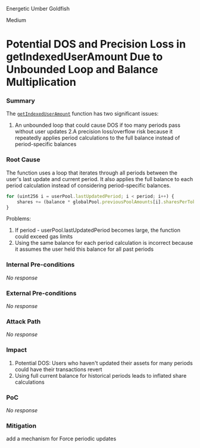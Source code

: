 Energetic Umber Goldfish

Medium

# Potential DOS and Precision Loss in getIndexedUserAmount Due to Unbounded Loop and Balance Multiplication

### Summary

The [`getIndexedUserAmount`](https://github.com/sherlock-audit/2024-12-plaza-finance/blob/14a962c52a8f4731bbe4655a2f6d0d85e144c7c2/plaza-evm/src/BondToken.sol#L194) function has two significant issues:
1. An unbounded loop that could cause DOS if too many periods pass without user updates
2.A precision loss/overflow risk because it repeatedly applies period calculations to the full balance instead of period-specific balances


### Root Cause

The function uses a loop that iterates through all periods between the user's last update and current period. It also applies the full balance to each period calculation instead of considering period-specific balances.
```javascript
for (uint256 i = userPool.lastUpdatedPeriod; i < period; i++) {
    shares += (balance * globalPool.previousPoolAmounts[i].sharesPerToken).toBaseUnit(SHARES_DECIMALS);
}
```
Problems:
1. If period - userPool.lastUpdatedPeriod becomes large, the function could exceed gas limits
2. Using the same balance for each period calculation is incorrect because it assumes the user held this balance for all past periods

### Internal Pre-conditions

_No response_

### External Pre-conditions

_No response_

### Attack Path

_No response_

### Impact

1. Potential DOS: Users who haven't updated their assets for many periods could have their transactions revert
2. Using full current balance for historical periods leads to inflated share calculations

### PoC

_No response_

### Mitigation

add a mechanism for Force periodic updates
